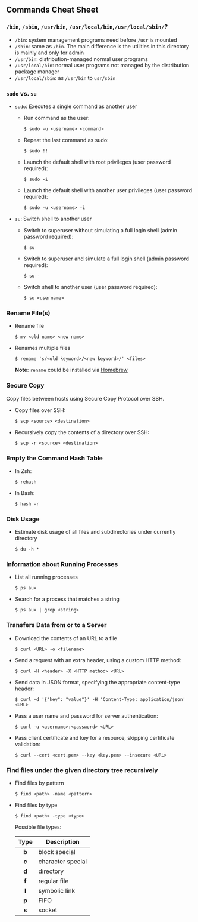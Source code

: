 ## Commands Cheat Sheet

### `/bin`, `/sbin`, `/usr/bin`, `/usr/local/bin`,`/usr/local/sbin/`?

* `/bin`: system management programs need before `/usr` is mounted
* `/sbin`: same as `/bin`. The main difference is the utilities in this directory is mainly and only for admin
* `/usr/bin`: distribution-managed normal user programs
* `/usr/local/bin`: normal user programs not managed by the distribution package manager
* `/usr/local/sbin`: as `/usr/bin` to `usr/sbin`

### `sudo` vs. `su`

* `sudo`: Executes a single command as another user

  * Run command as the user:

    ```
    $ sudo -u <username> <command>
    ```

  * Repeat the last command as sudo:

    ```
    $ sudo !!
    ```
  * Launch the default shell with root privileges (user password required):

    ```
    $ sudo -i
    ```

  * Launch the default shell with another user privileges (user password required):

    ```
    $ sudo -u <username> -i
    ```

* `su`: Switch shell to another user

  * Switch to superuser without simulating a full login shell (admin password required):

    ```
    $ su
    ```

  * Switch to superuser and simulate a full login shell (admin password required):

    ```
    $ su -
    ```

  * Switch shell to another user (user password required):

    ```
    $ su <username>
    ```

### Rename File(s)

* Rename file

  ```
  $ mv <old name> <new name>
  ```

* Renames multiple files

  ```
  $ rename 's/<old keyword>/<new keyword>/' <files>
  ```

  **Note**: `rename` could be installed via [Homebrew](https://brew.sh/)

### Secure Copy

Copy files between hosts using Secure Copy Protocol over SSH.

* Copy files over SSH:

  ```
  $ scp <source> <destination>
  ```

* Recursively copy the contents of a directory over SSH:

  ```
  $ scp -r <source> <destination>
  ```

### Empty the Command Hash Table

* In Zsh:

  ```
  $ rehash
  ```

* In Bash:

  ```
  $ hash -r
  ```

### Disk Usage

* Estimate disk usage of all files and subdirectories under currently directory

  ```
  $ du -h *
  ```

### Information about Running Processes

* List all running processes

  ```
  $ ps aux
  ```

* Search for a process that matches a string

  ```
  $ ps aux | grep <string>
  ```

### Transfers Data from or to a Server

* Download the contents of an URL to a file

  ```
  $ curl <URL> -o <filename>
  ```

* Send a request with an extra header, using a custom HTTP method:

  ```
  $ curl -H <header> -X <HTTP method> <URL>
  ```

* Send data in JSON format, specifying the appropriate content-type header:

  ```
  $ curl -d '{"key": "value"}' -H 'Content-Type: application/json' <URL>
  ```

* Pass a user name and password for server authentication:

  ```
  $ curl -u <username>:<password> <URL>
  ```

* Pass client certificate and key for a resource, skipping certificate validation:

  ```
  $ curl --cert <cert.pem> --key <key.pem> --insecure <URL>
  ```

### Find files under the given directory tree recursively

* Find files by pattern

  ```
  $ find <path> -name <pattern>
  ```

* Find files by type

  ```
  $ find <path> -type <type>
  ```

  Possible file types:

  | Type | Description |
  | :--: | ----------- |
  | **b** | block special |
  | **c** | character special |
  | **d** | directory |
  | **f** | regular file |
  | **l** | symbolic link |
  | **p** | FIFO |
  | **s** | socket |
